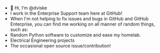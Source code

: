 - 👋 Hi, I’m @dviske
- I work in the Enterprise Support team here at GitHub!
- When I'm not helping to fix issues and bugs in GitHub and GitHub Enterprise, you can find me working on all manner of random things, such as:
- Random Python software to customize and ease my homelab.
- Electrical Engineering projects
- The occasional open source issue/contribution!
